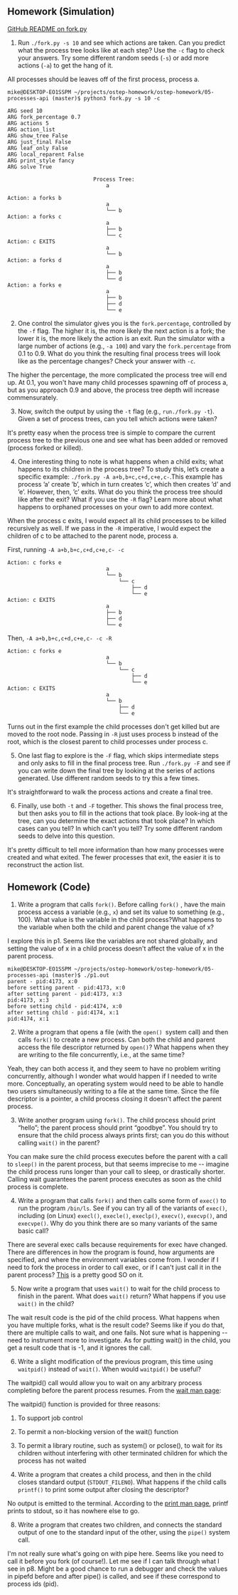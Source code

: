 ## Homework (Simulation)

[GitHub README on fork.py](https://github.com/remzi-arpacidusseau/ostep-homework/blob/master/cpu-api/README-fork.md)

1. Run `./fork.py -s 10` and see which actions are taken. Can you predict what the process tree looks like at each step? Use the `-c` flag to check your answers. Try some different random seeds (`-s`) or add more actions (`-a`) to get the hang of it.

All processes should be leaves off of the first process, process a.

```console
mike@DESKTOP-EO1SSPM ~/projects/ostep-homework/ostep-homework/05-processes-api (master)$ python3 fork.py -s 10 -c

ARG seed 10
ARG fork_percentage 0.7
ARG actions 5
ARG action_list
ARG show_tree False
ARG just_final False
ARG leaf_only False
ARG local_reparent False
ARG print_style fancy
ARG solve True

                           Process Tree:
                               a

Action: a forks b
                               a
                               └── b
Action: a forks c
                               a
                               ├── b
                               └── c
Action: c EXITS
                               a
                               └── b
Action: a forks d
                               a
                               ├── b
                               └── d
Action: a forks e
                               a
                               ├── b
                               ├── d
                               └── e
```

2. One control the simulator gives you is the `fork.percentage`, controlled by the `-f` flag. The higher it is, the more likely the next action is a fork; the lower it is, the more likely the action is an exit. Run the simulator with a large number of actions (e.g., `-a 100`) and vary the `fork.percentage` from 0.1 to 0.9. What do you think the resulting final process trees will look like as the percentage changes? Check your answer with `-c`.

The higher the percentage, the more complicated the process tree will end up. At 0.1, you won't have many child processes spawning off of process a, but as you approach 0.9 and above, the process tree depth will increase commensurately.

3. Now, switch the output by using the `-t` flag (e.g., `run./fork.py -t`). Given a set of process trees, can you tell which actions were taken?

It's pretty easy when the process tree is simple to compare the current process tree to the previous one and see what has been added or removed (process forked or killed).

4. One interesting thing to note is what happens when a child exits; what happens to its children in the process tree? To study this, let’s create a specific example: `./fork.py -A a+b,b+c,c+d,c+e,c-`.This example has process ’a’ create ’b’, which in turn creates ’c’, which then creates ’d’ and ’e’. However, then, ’c’ exits. What do you think the process tree should like after the exit? What if you use the `-R` flag? Learn more about what happens to orphaned processes on your own to add more context.

When the process c exits, I would expect all its child processes to be killed recursively as well. If we pass in the `-R` imperative, I would expect the children of c to be attached to the parent node, process a.

First, running `-A a+b,b+c,c+d,c+e,c- -c`

```console
Action: c forks e
                               a
                               └── b
                                   └── c
                                       ├── d
                                       └── e
Action: c EXITS
                               a
                               ├── b
                               ├── d
                               └── e
```

Then, `-A a+b,b+c,c+d,c+e,c- -c -R`

```console
Action: c forks e
                               a
                               └── b
                                   └── c
                                       ├── d
                                       └── e
Action: c EXITS
                               a
                               └── b
                                   ├── d
                                   └── e
```

Turns out in the first example the child processes don't get killed but are moved to the root node. Passing in `-R` just uses process b instead of the root, which is the closest parent to child processes under process c.

5. One last flag to explore is the `-F` flag, which skips intermediate steps and only asks to fill in the final process tree. Run `./fork.py -F` and see if you can write down the final tree by looking at the series of actions generated. Use different random seeds to try this a few times.

It's straightforward to walk the process actions and create a final tree.

6. Finally, use both `-t` and `-F` together. This shows the final process tree, but then asks you to fill in the actions that took place. By look-ing at the tree, can you determine the exact actions that took place? In which cases can you tell? In which can’t you tell? Try some different random seeds to delve into this question.

It's pretty difficult to tell more information than how many processes were created and what exited. The fewer processes that exit, the easier it is to reconstruct the action list.

## Homework (Code)
1. Write a program that calls `fork()`. Before calling `fork()` , have the main process access a variable (e.g., `x`) and set its value to something (e.g., 100). What value is the variable in the child process?What happens to the variable when both the child and parent change the value of x?

I explore this in p1. Seems like the variables are not shared globally, and setting the value of x in a child process doesn't affect the value of x in the parent process.

```console
mike@DESKTOP-EO1SSPM ~/projects/ostep-homework/ostep-homework/05-processes-api (master)$ ./p1.out
parent - pid:4173, x:0
before setting parent - pid:4173, x:0
after setting parent - pid:4173, x:3
pid:4173, x:3
before setting child - pid:4174, x:0
after setting child - pid:4174, x:1
pid:4174, x:1
```

2. Write a program that opens a file (with the `open() `system call) and then calls `fork()` to create a new process. Can both the child and parent access the file descriptor returned by `open()`? What happens when they are writing to the file concurrently, i.e., at the same time?

Yeah, they can both access it, and they seem to have no problem writing concurrently, although I wonder what would happen if I needed to write more. Conceptually, an operating system would need to be able to handle two users simultaneously writing to a file at the same time. Since the file descriptor is a pointer, a child process closing it doesn't affect the parent process.

3. Write another program using `fork()`. The child process should print “hello”; the parent process should print “goodbye”. You should try to ensure that the child process always prints first; can you do this without calling `wait()` in the parent?

You can make sure the child process executes before the parent with a call to `sleep()` in the parent process, but that seems imprecise to me -- imagine the child process runs longer than your call to sleep, or drastically shorter. Calling wait guarantees the parent process executes as soon as the child process is complete.

4. Write a program that calls `fork()` and then calls some form of `exec()` to run the program `/bin/ls`. See if you can try all of the variants of `exec()`, including (on Linux) `execl()`, `execle()`, `execlp()`, `execv()`, `execvp()`, and `execvpe()`.  Why do you think there are so many variants of the same basic call?

There are several exec calls because requirements for exec have changed. There are differences in how the program is found, how arguments are specified, and where the environment variables come from. I wonder if I need to fork the process in order to call exec, or if I can't just call it in the parent process? [This](https://stackoverflow.com/questions/1653340/differences-between-fork-and-exec) is a pretty good SO on it.

5. Now write a program that uses `wait()` to wait for the child process to finish in the parent. What does `wait()` return? What happens if you use `wait()` in the child?

The wait result code is the pid of the child process. What happens when you have multiple forks, what is the result code? Seems like if you do that, there are multiple calls to wait, and one fails. Not sure what is happening -- need to instrument more to investigate. As for putting wait() in the child, you get a result code that is -1, and it ignores the call.

6. Write a slight modification of the previous program, this time using `waitpid()` instead of `wait()`. When would `waitpid()` be useful?

The waitpid() call would allow you to wait on any arbitrary process completing before the parent process resumes. From the [wait man page](https://linux.die.net/man/3/waitpid):

The waitpid() function is provided for three reasons:
  1. To support job control
  2. To permit a non-blocking version of the wait() function
  3. To permit a library routine, such as system() or pclose(), to wait for its children without interfering with other terminated children for which the process has not waited

7. Write a program that creates a child process, and then in the child closes standard output (`STDOUT_FILENO`). What happens if the child calls `printf()` to print some output after closing the descriptor?

No output is emitted to the terminal. According to the [print man page](https://man7.org/linux/man-pages/man3/printf.3.html), printf prints to stdout, so it has nowhere else to go.

8. Write a program that creates two children, and connects the standard output of one to the standard input of the other, using the `pipe()` system call.

I'm not really sure what's going on with pipe here. Seems like you need to call it before you fork (of course!). Let me see if I can talk through what I see in p8. Might be a good chance to run a debugger and check the values in pipefd before and after pipe() is called, and see if these correspond to process ids (pid).